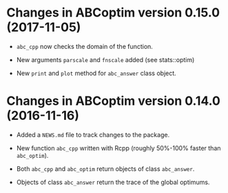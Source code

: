 # Changes in ABCoptim version 0.15.0 (2017-11-05)

* `abc_cpp` now checks the domain of the function.

* New arguments `parscale` and `fnscale` added (see stats::optim)

* New `print` and `plot` method for `abc_answer` class object.


# Changes in ABCoptim version 0.14.0 (2016-11-16)

* Added a `NEWS.md` file to track changes to the package.

* New function `abc_cpp` written with Rcpp (roughly 50%-100% faster than
  `abc_optim`).
  
* Both `abc_cpp` and `abc_optim` return objects of class `abc_answer`.

* Objects of class `abc_answer` return the trace of the global optimums.


